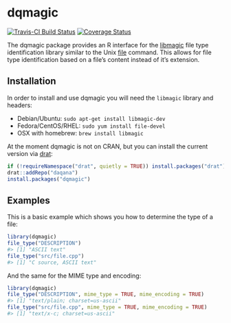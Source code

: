 
<!-- README.md is generated from README.Rmd. Please edit that file -->

# dqmagic

[![Travis-CI Build
Status](https://travis-ci.org/daqana/dqmagic.svg?branch=master)](https://travis-ci.org/daqana/dqmagic)
[![Coverage
Status](https://img.shields.io/codecov/c/github/daqana/dqmagic/master.svg)](https://codecov.io/github/daqana/dqmagic?branch=master)

The dqmagic package provides an R interface for the
[libmagic](https://linux.die.net/man/3/libmagic) file type
identification library similar to the Unix
[file](https://linux.die.net/man/1/file) command. This allows for file
type identification based on a file’s content instead of it’s extension.

## Installation

In order to install and use dqmagic you will need the `libmagic` library
and headers:

  - Debian/Ubuntu: `sudo apt-get install libmagic-dev`
  - Fedora/CentOS/RHEL: `sudo yum install file-devel`
  - OSX with homebrew: `brew install libmagic`

At the moment dqmagic is not on CRAN, but you can install the current
version via [drat](https://cran.r-project.org/package=drat):

``` r
if (!requireNamespace("drat", quietly = TRUE)) install.packages("drat")
drat::addRepo("daqana")
install.packages("dqmagic")
```

## Examples

This is a basic example which shows you how to determine the type of a
file:

``` r
library(dqmagic)
file_type("DESCRIPTION")
#> [1] "ASCII text"
file_type("src/file.cpp")
#> [1] "C source, ASCII text"
```

And the same for the MIME type and encoding:

``` r
library(dqmagic)
file_type("DESCRIPTION", mime_type = TRUE, mime_encoding = TRUE)
#> [1] "text/plain; charset=us-ascii"
file_type("src/file.cpp", mime_type = TRUE, mime_encoding = TRUE)
#> [1] "text/x-c; charset=us-ascii"
```
